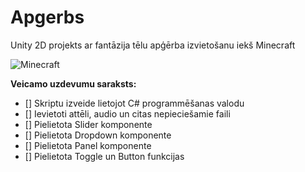# Apgerbs
Unity 2D projekts ar fantāzija tēlu apģērba izvietošanu iekš Minecraft

![Minecraft](https://www.nicepng.com/png/detail/82-825588_alex-y-steve-minecraft.png)

**Veicamo uzdevumu saraksts:**
- [] Skriptu izveide lietojot C# programmēšanas valodu
- [] Ievietoti attēli, audio un citas nepieciešamie faili
- [] Pielietota Slider komponente
- [] Pielietota Dropdown komponente
- [] Pielietota Panel komponente
- [] Pielietota Toggle un Button funkcijas
